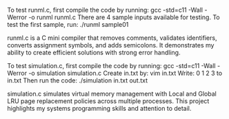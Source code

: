 To test runml.c, first compile the code by running: gcc -std=c11 -Wall -Werror -o runml runml.c
There are 4 sample inputs available for testing. To test the first sample, run: ./runml sample01

runml.c is a C mini compiler that removes comments, validates identifiers, converts assignment symbols, and adds semicolons. It demonstrates my ability to create efficient solutions with strong error handling. 

To test simulation.c, first compile the code by running: gcc -std=c11 -Wall -Werror -o simulation simulation.c
Create in.txt by: vim in.txt
Write: 0 1 2 3 to in.txt
Then run the code: ./simulation in.txt out.txt

simulation.c simulates virtual memory management with Local and Global LRU page replacement policies across multiple processes. This project highlights my systems programming skills and attention to detail.
